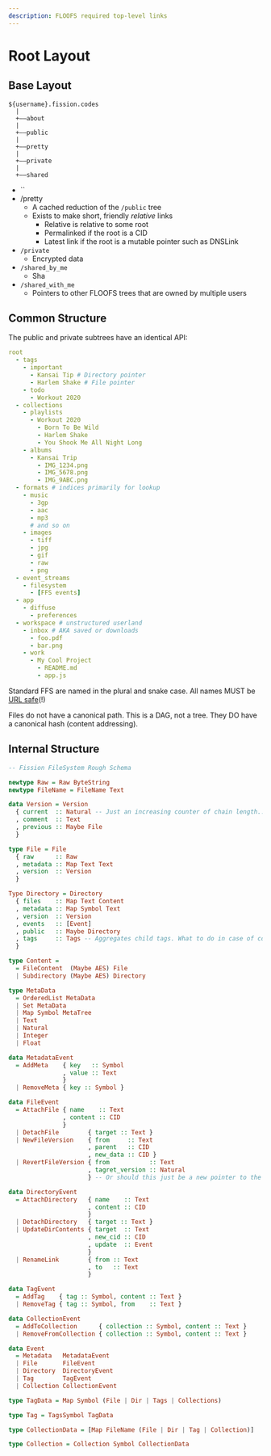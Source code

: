 ```yaml
---
description: FLOOFS required top-level links
---
```


# Root Layout

## Base Layout

```text
${username}.fission.codes
  |
  +——about
  |
  +——public
  |
  +——pretty
  |
  +——private
  |
  +——shared
```

* \`\`
* /pretty
  * A cached reduction of the `/public` tree
  * Exists to make short, friendly _relative_ links
    * Relative is relative to some root
    * Permalinked if the root is a CID
    * Latest link if the root is a mutable pointer such as DNSLink
* `/private`
  * Encrypted data
* `/shared_by_me`
  * Sha
* `/shared_with_me`
  * Pointers to other FLOOFS trees that are owned by multiple users

## Common Structure

The public and private subtrees have an identical API:

```yaml
root
  - tags
    - important
      - Kansai Tip # Directory pointer
      - Harlem Shake # File pointer
    - todo
      - Workout 2020
  - collections
    - playlists
      - Workout 2020
        - Born To Be Wild
        - Harlem Shake
        - You Shook Me All Night Long
    - albums
      - Kansai Trip
        - IMG_1234.png
        - IMG_5678.png
        - IMG_9ABC.png
  - formats # indices primarily for lookup
    - music
      - 3gp
      - aac
      - mp3
      # and so on
    - images
      - tiff
      - jpg
      - gif
      - raw
      - png
  - event_streams
    - filesystem
      - [FFS events]
  - app
    - diffuse
      - preferences
  - workspace # unstructured userland
    - inbox # AKA saved or downloads
      - foo.pdf
      - bar.png
    - work
      - My Cool Project
        - README.md
        - app.js
```

Standard FFS are named in the plural and snake case. All names MUST be [URL safe](https://www.ietf.org/rfc/rfc3986.txt)\(!\)



Files do not have a canonical path. This is a DAG, not a tree. They DO have a canonical hash \(content addressing\).

## Internal Structure

```haskell
-- Fission FileSystem Rough Schema

newtype Raw = Raw ByteString
newtype FileName = FileName Text

data Version = Version
  { current  :: Natural -- Just an increasing counter of chain length... maybe just calculate at runtime?
  , comment  :: Text
  , previous :: Maybe File
  }

type File = File
  { raw      :: Raw
  , metadata :: Map Text Text
  , version  :: Version
  }

Type Directory = Directory
  { files    :: Map Text Content
  , metadata :: Map Symbol Text
  , version  :: Version
  , events   :: [Event]
  , public   :: Maybe Directory
  , tags     :: Tags -- Aggregates child tags. What to do in case of conflict? I guess fully qualify them?
  }

type Content =
  = FileContent  (Maybe AES) File
  | Subdirectory (Maybe AES) Directory

type MetaData
  = OrderedList MetaData
  | Set MetaData
  | Map Symbol MetaTree
  | Text
  | Natural
  | Integer
  | Float

data MetadataEvent
  = AddMeta    { key   :: Symbol
               , value :: Text
               }
  | RemoveMeta { key :: Symbol }

data FileEvent
  = AttachFile { name    :: Text
               , content :: CID
               }
  | DetachFile        { target :: Text }
  | NewFileVersion    { from     :: Text
                      , parent   :: CID
                      , new_data :: CID }
  | RevertFileVersion { from           :: Text
                      , tagret_version :: Natural
                      } -- Or should this just be a new pointer to the old file? Does “revert” need a special place in the ontology?

data DirectoryEvent
  = AttachDirectory   { name    :: Text
                      , content :: CID
                      }
  | DetachDirectory   { target :: Text }
  | UpdateDirContents { target  :: Text
                      , new_cid :: CID
                      , update  :: Event
                      }
  | RenameLink        { from :: Text
                      , to   :: Text
                      }

data TagEvent
  = AddTag    { tag :: Symbol, content :: Text }
  | RemoveTag { tag :: Symbol, from    :: Text }

data CollectionEvent
  = AddToCollection      { collection :: Symbol, content :: Text }
  | RemoveFromCollection { collection :: Symbol, content :: Text }

data Event
  = Metadata   MetadataEvent
  | File       FileEvent
  | Directory  DirectoryEvent
  | Tag        TagEvent
  | Collection CollectionEvent

type TagData = Map Symbol (File | Dir | Tags | Collections)

type Tag = TagsSymbol TagData

type CollectionData = [Map FileName (File | Dir | Tag | Collection)]

type Collection = Collection Symbol CollectionData

```

